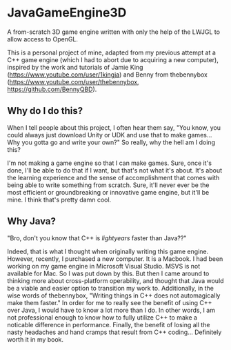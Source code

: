 # JavaGameEngine3D
A from-scratch 3D game engine written with only the help of the LWJGL to allow access to OpenGL.

This is a personal project of mine, adapted from my previous attempt at a C++ game engine (which I had to abort due to acquiring a new computer), inspired by the work and tutorials of Jamie King (https://www.youtube.com/user/1kingja) and Benny from thebennybox (https://www.youtube.com/user/thebennybox, https://github.com/BennyQBD).

## Why do I do this?
When I tell people about this project, I often hear them say, "You know, you could always just download Unity or UDK and use that to make games... Why you gotta go and write your own?" So really, why the hell am I doing this?

I'm not making a game engine so that I can make games. Sure, once it's done, I'll be able to do that if I want, but that's not what it's about. It's about the learning experience and the sense of accomplishment that comes with being able to write something from scratch. Sure, it'll never ever be the most efficient or groundbreaking or innovative game engine, but it'll be mine. I think that's pretty damn cool.

## Why Java?
"Bro, don't you know that C++ is *lightyears* faster than Java??"

Indeed, that is what I thought when originally writing this game engine. However, recently, I purchased a new computer. It is a Macbook. I had been working on my game engine in Microsoft Visual Studio. MSVS is not available for Mac. So I was put down by this. But then I came around to thinking more about cross-platform operability, and thought that Java would be a viable and easier option to transition my work to. Additionally, in the wise words of thebennybox, "Writing things in C++ does not automagically make them faster." In order for me to really see the benefit of using C++ over Java, I would have to know a lot more than I do. In other words, I am not professional enough to know how to fully utilize C++ to make a noticable difference in performance. Finally, the benefit of losing all the nasty headaches and hand cramps that result from C++ coding... Definitely worth it in my book.
